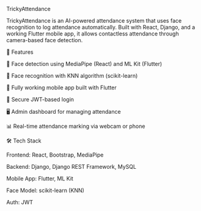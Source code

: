 TrickyAttendance

TrickyAttendance is an AI-powered attendance system that uses face recognition to log attendance automatically. Built with React, Django, and a working Flutter mobile app, it allows contactless attendance through camera-based face detection.

🚀 Features

🎥 Face detection using MediaPipe (React) and ML Kit (Flutter)

🧠 Face recognition with KNN algorithm (scikit-learn)

📱 Fully working mobile app built with Flutter

🔐 Secure JWT-based login 

🖥️ Admin dashboard for managing attendance

📊 Real-time attendance marking via webcam or phone

🛠️ Tech Stack

Frontend:	React, Bootstrap, MediaPipe

Backend:	Django, Django REST Framework, MySQL

Mobile App:	Flutter, ML Kit

Face Model:	scikit-learn (KNN)

Auth:	JWT 
